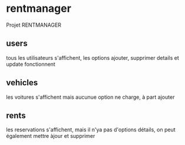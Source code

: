 # rentmanager
Projet RENTMANAGER

## users
tous les utilisateurs s'affichent, les options ajouter, supprimer details et update fonctionnent

## vehicles
les voitures s'affichent mais aucunue option ne charge, à part ajouter

## rents
 les reservations s'affichent, mais il n'ya pas d'options détails, on peut également mettre àjour et supprimer